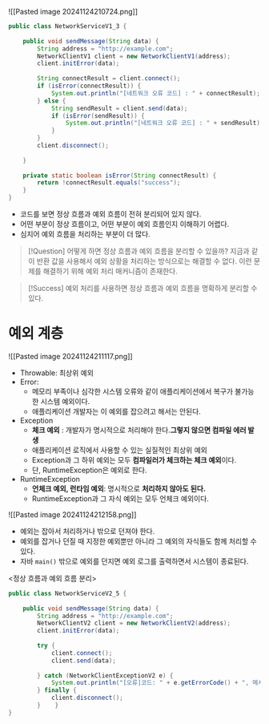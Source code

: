 ![[Pasted image 20241124210724.png]]
```java
public class NetworkServiceV1_3 {  
  
    public void sendMessage(String data) {  
        String address = "http://example.com";  
        NetworkClientV1 client = new NetworkClientV1(address);  
        client.initError(data);  
  
        String connectResult = client.connect();  
        if (isError(connectResult)) {  
            System.out.println("[네트워크 오류 코드] : " + connectResult);  
        } else {  
            String sendResult = client.send(data);  
            if (isError(sendResult)) {  
                System.out.println("[네트워크 오류 코드] : " + sendResult);  
            }  
        }  
        client.disconnect();  
  
    }  
  
    private static boolean isError(String connectResult) {  
        return !connectResult.equals("success");  
    }  
}
```
- 코드를 보면 정상 흐름과 예외 흐름이 전혀 분리되어 있지 않다.
- 어떤 부분이 정상 흐름이고, 어떤 부분이 예외 흐름인지 이해하기 어렵다.
- 심지어 예외 흐름을 처리하는 부분이 더 많다.


>[!Question] 어떻게 하면 정상 흐름과 예외 흐름을 분리할 수 있을까?
>지금과 같이 반환 값을 사용해서 예외 상황을 처리하는 방식으로는 해결할 수 없다.
>이런 문제를 해결하기 위해 예외 처리 매커니즘이 존재한다.

>[!Success] 예외 처리를 사용하면 정상 흐름과 예외 흐름을 명확하게 분리할 수 있다.

# 예외 계층
![[Pasted image 20241124211117.png]]
- Throwable: 최상위 예외
- Error:
	- 메모리 부족이나 심각한 시스템 오류와 같이 애플리케이션에서 복구가 불가능한 시스템 예외이다.
	- 애플리케이션 개발자는 이 예외를 잡으려고 해서는 안된다.
- Exception
	- **체크 예외** : 개발자가 명시적으로 처리해야 한다.**그렇지 않으면 컴파일 에러 발생**
	- 애플리케이션 로직에서 사용할 수 있는 실질적인 최상위 예외
	- Exception과 그 하위 예외는 모두 **컴파일러가 체크하는 체크 예외**이다.
	- 단, RuntimeException은 예외로 한다.
- RuntimeException
	- **언체크 예외, 런타임 예외**: 명시적으로 **처리하지 않아도 된다.**
	- RuntimeException과 그 자식 예외는 모두 언체크 예외이다.

![[Pasted image 20241124212158.png]]

- 예외는 잡아서 처리하거나 밖으로 던져야 한다.
- 예외를 잡거나 던질 때 지정한 예외뿐만 아니라 그 예외의 자식들도 함께 처리할 수 있다.
- 자바 `main()` 밖으로 예외를 던지면 예외 로그를 출력하면서 시스템이 종료된다.

<정상 흐름과 예외 흐름 분리>
```java
public class NetworkServiceV2_5 {  
  
    public void sendMessage(String data) {  
        String address = "http://example.com";  
        NetworkClientV2 client = new NetworkClientV2(address);  
        client.initError(data);  
  
        try {  
            client.connect();  
            client.send(data);  
  
        } catch (NetworkClientExceptionV2 e) {  
            System.out.println("[오류]코드: " + e.getErrorCode() + ", 메시지: " + e.getMessage());  
        } finally {  
            client.disconnect();  
        }    }  
}
```